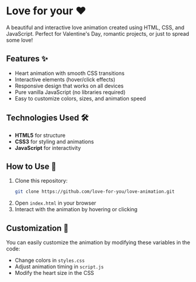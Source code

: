 # Love for your ❤️

A beautiful and interactive love animation created using HTML, CSS, and JavaScript. Perfect for Valentine's Day, romantic projects, or just to spread some love!


## Features ✨
- Heart animation with smooth CSS transitions
- Interactive elements (hover/click effects)
- Responsive design that works on all devices
- Pure vanilla JavaScript (no libraries required)
- Easy to customize colors, sizes, and animation speed

## Technologies Used 🛠️
- **HTML5** for structure
- **CSS3** for styling and animations
- **JavaScript** for interactivity

## How to Use 🚀
1. Clone this repository:
   ```bash
   git clone https://github.com/love-for-you/love-animation.git
   ```
2. Open `index.html` in your browser
3. Interact with the animation by hovering or clicking

## Customization 🎨
You can easily customize the animation by modifying these variables in the code:
- Change colors in `styles.css`
- Adjust animation timing in `script.js`
- Modify the heart size in the CSS
